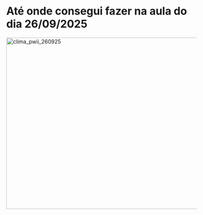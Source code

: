 # Até onde consegui fazer na aula do dia 26/09/2025

<img width="963" height="453" alt="clima_pwii_260925" src="https://github.com/user-attachments/assets/0103b0ae-11fa-453d-b56b-160974f3606c" />
